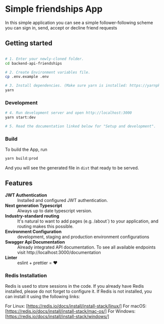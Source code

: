 # Simple friendships App

In this simple application you can see a simple follower-following scheme you can sign in, send, accept or decline friend requests

## Getting started

```bash

# 1. Enter your newly-cloned folder.
cd backend-api-friendships 

# 2. Create Environment variables file.
cp .env.example .env

# 3. Install dependencies. (Make sure yarn is installed: https://yarnpkg.com/lang/en/docs/install)
yarn
```

### Development
```bash
# 4. Run development server and open http://localhost:3000
yarn start:dev

# 5. Read the documentation linked below for "Setup and development".
```

### Build

To build the App, run

```bash
yarn build:prod
```

And you will see the generated file in `dist` that ready to be served.

## Features

<dl>
  <!-- <dt><b>Quick scaffolding</b></dt>
  <dd>Create modules, services, controller - right from the CLI!</dd> -->

  <dt><b>JWT Authentication</b></dt>
  <dd>Installed and configured JWT authentication.</dd>

  <dt><b>Next generation Typescript</b></dt>
  <dd>Always up to date typescript version.</dd>

  <dt><b>Industry-standard routing</b></dt>
  <dd>It's natural to want to add pages (e.g. /about`) to your application, and routing makes this possible.</dd>

  <dt><b>Environment Configuration</b></dt>
  <dd>development, staging and production environment configurations</dd>

  <dt><b>Swagger Api Documentation</b></dt>
  <dd>Already integrated API documentation. To see all available endpoints visit http://localhost:3000/documentation</dd>

  <dt><b>Linter</b></dt>
  <dd>eslint + prettier = ❤️</dd>
</dl>

### Redis Installation
Redis is used to store sessions in the code. If you already have Redis installed, please do not forget to configure it. If Redis is not installed, you can install it using the following links:

For Linux:   [https://redis.io/docs/install/install-stack/linux/]
For macOS:   [https://redis.io/docs/install/install-stack/mac-os/]
For Windows: [https://redis.io/docs/install/install-stack/windows/]